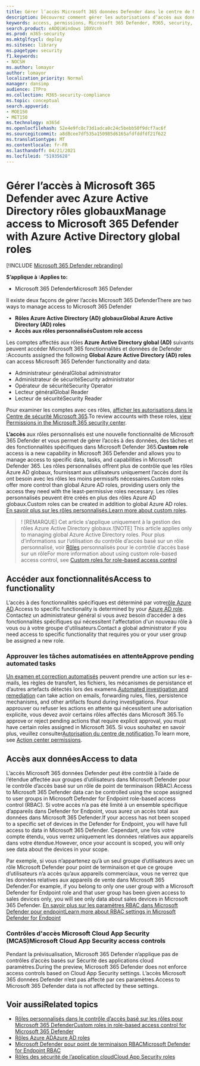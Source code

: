 ```yaml
---
title: Gérer l’accès Microsoft 365 données Defender dans le centre de Microsoft 365 de sécurité
description: Découvrez comment gérer les autorisations d’accès aux données dans Microsoft 365 Defender
keywords: access, permissions, Microsoft 365 Defender, M365, security, MCAS, Sécurité des applications cloud, Microsoft Defender for Endpoint, scope, scoping, RBAC
search.product: eADQiWindows 10XVcnh
ms.prod: m365-security
ms.mktglfcycl: deploy
ms.sitesec: library
ms.pagetype: security
f1.keywords:
- NOCSH
ms.author: lomayor
author: lomayor
localization_priority: Normal
manager: dansimp
audience: ITPro
ms.collection: M365-security-compliance
ms.topic: conceptual
search.appverid:
- MOE150
- MET150
ms.technology: m365d
ms.openlocfilehash: 52e4e9fc8c73d1adca0c24c5bebb50f9dcf7ac6f
ms.sourcegitcommit: a8d8cee7df535a150985d6165afdfddfdf21f622
ms.translationtype: MT
ms.contentlocale: fr-FR
ms.lasthandoff: 04/21/2021
ms.locfileid: "51935628"
---
```

# <a name="manage-access-to-microsoft-365-defender-with-azure-active-directory-global-roles"></a><span data-ttu-id="b248f-104">Gérer l’accès à Microsoft 365 Defender avec Azure Active Directory rôles globaux</span><span class="sxs-lookup"><span data-stu-id="b248f-104">Manage access to Microsoft 365 Defender with Azure Active Directory global roles</span></span>

[!INCLUDE [Microsoft 365 Defender rebranding](../includes/microsoft-defender.md)]


<span data-ttu-id="b248f-105">**S’applique à :**</span><span class="sxs-lookup"><span data-stu-id="b248f-105">**Applies to:**</span></span>
- <span data-ttu-id="b248f-106">Microsoft 365 Defender</span><span class="sxs-lookup"><span data-stu-id="b248f-106">Microsoft 365 Defender</span></span>

<span data-ttu-id="b248f-107">Il existe deux façons de gérer l’accès Microsoft 365 Defender</span><span class="sxs-lookup"><span data-stu-id="b248f-107">There are two ways to manage access to Microsoft 365 Defender</span></span>
- <span data-ttu-id="b248f-108">**Rôles Azure Active Directory (AD) globaux**</span><span class="sxs-lookup"><span data-stu-id="b248f-108">**Global Azure Active Directory (AD) roles**</span></span>
- <span data-ttu-id="b248f-109">**Accès aux rôles personnalisés**</span><span class="sxs-lookup"><span data-stu-id="b248f-109">**Custom role access**</span></span>

<span data-ttu-id="b248f-110">Les comptes affectés aux rôles **Azure Active Directory global (AD)** suivants peuvent accéder Microsoft 365 fonctionnalités et données de Defender :</span><span class="sxs-lookup"><span data-stu-id="b248f-110">Accounts assigned the following **Global Azure Active Directory (AD) roles** can access Microsoft 365 Defender functionality and data:</span></span>
- <span data-ttu-id="b248f-111">Administrateur général</span><span class="sxs-lookup"><span data-stu-id="b248f-111">Global administrator</span></span>
- <span data-ttu-id="b248f-112">Administrateur de sécurité</span><span class="sxs-lookup"><span data-stu-id="b248f-112">Security administrator</span></span>
- <span data-ttu-id="b248f-113">Opérateur de sécurité</span><span class="sxs-lookup"><span data-stu-id="b248f-113">Security Operator</span></span>
- <span data-ttu-id="b248f-114">Lecteur général</span><span class="sxs-lookup"><span data-stu-id="b248f-114">Global Reader</span></span>
- <span data-ttu-id="b248f-115">Lecteur de sécurité</span><span class="sxs-lookup"><span data-stu-id="b248f-115">Security Reader</span></span>

<span data-ttu-id="b248f-116">Pour examiner les comptes avec ces rôles, [afficher les autorisations dans le Centre de sécurité Microsoft 365](https://security.microsoft.com/permissions).</span><span class="sxs-lookup"><span data-stu-id="b248f-116">To review accounts with these roles, [view Permissions in the Microsoft 365 security center](https://security.microsoft.com/permissions).</span></span>

<span data-ttu-id="b248f-117">**L’accès** aux rôles personnalisés est une nouvelle fonctionnalité de Microsoft 365 Defender et vous permet de gérer l’accès à des données, des tâches et des fonctionnalités spécifiques dans Microsoft Defender 365.</span><span class="sxs-lookup"><span data-stu-id="b248f-117">**Custom role** access is a new capability in Microsoft 365 Defender and allows you to manage access to specific data, tasks, and capabilities in Microsoft Defender 365.</span></span> <span data-ttu-id="b248f-118">Les rôles personnalisés offrent plus de contrôle que les rôles Azure AD globaux, fournissant aux utilisateurs uniquement l’accès dont ils ont besoin avec les rôles les moins permissifs nécessaires.</span><span class="sxs-lookup"><span data-stu-id="b248f-118">Custom roles offer more control than global Azure AD roles, providing users only the access they need with the least-permissive roles necessary.</span></span>  <span data-ttu-id="b248f-119">Les rôles personnalisés peuvent être créés en plus des rôles Azure AD globaux.</span><span class="sxs-lookup"><span data-stu-id="b248f-119">Custom roles can be created in addition to global Azure AD roles.</span></span> <span data-ttu-id="b248f-120">[En savoir plus sur les rôles personnalisés.](custom-roles.md)</span><span class="sxs-lookup"><span data-stu-id="b248f-120">[Learn more about custom roles](custom-roles.md).</span></span>

> <span data-ttu-id="b248f-121">! [REMARQUE] Cet article s’applique uniquement à la gestion des rôles Azure Active Directory globaux.</span><span class="sxs-lookup"><span data-stu-id="b248f-121">![NOTE] This article applies only to managing global Azure Active Directory roles.</span></span> <span data-ttu-id="b248f-122">Pour plus d’informations sur l’utilisation du contrôle d’accès basé sur un rôle personnalisé, voir [Rôles](custom-roles.md) personnalisés pour le contrôle d’accès basé sur un rôle</span><span class="sxs-lookup"><span data-stu-id="b248f-122">For more information about using custom role-based access control, see [Custom roles for role-based access control](custom-roles.md)</span></span>

## <a name="access-to-functionality"></a><span data-ttu-id="b248f-123">Accéder aux fonctionnalités</span><span class="sxs-lookup"><span data-stu-id="b248f-123">Access to functionality</span></span>
<span data-ttu-id="b248f-124">L’accès à des fonctionnalités spécifiques est déterminé par votre[rôle Azure AD](/azure/active-directory/users-groups-roles/directory-assign-admin-roles).</span><span class="sxs-lookup"><span data-stu-id="b248f-124">Access to specific functionality is determined by your [Azure AD role](/azure/active-directory/users-groups-roles/directory-assign-admin-roles).</span></span> <span data-ttu-id="b248f-125">Contactez un administrateur général si vous avez besoin d’accéder à des fonctionnalités spécifiques qui nécessitent l'affectation d'un nouveau rôle à vous ou à votre groupe d'utilisateurs.</span><span class="sxs-lookup"><span data-stu-id="b248f-125">Contact a global administrator if you need access to specific functionality that requires you or your user group be assigned a new role.</span></span>

### <a name="approve-pending-automated-tasks"></a><span data-ttu-id="b248f-126">Approuver les tâches automatisées en attente</span><span class="sxs-lookup"><span data-stu-id="b248f-126">Approve pending automated tasks</span></span>
<span data-ttu-id="b248f-127">[Un examen et correction automatisés](m365d-autoir-actions.md) peuvent prendre une action sur les e-mails, les règles de transfert, les fichiers, les mécanismes de persistance et d’autres artefacts détectés lors des examens.</span><span class="sxs-lookup"><span data-stu-id="b248f-127">[Automated investigation and remediation](m365d-autoir-actions.md) can take action on emails, forwarding rules, files, persistence mechanisms, and other artifacts found during investigations.</span></span> <span data-ttu-id="b248f-128">Pour approuver ou refuser les actions en attente qui nécessitent une autorisation explicite, vous devez avoir certains rôles affectés dans Microsoft 365.</span><span class="sxs-lookup"><span data-stu-id="b248f-128">To approve or reject pending actions that require explicit approval, you must have certain roles assigned in Microsoft 365.</span></span> <span data-ttu-id="b248f-129">Si vous souhaitez en savoir plus, veuillez consulter[Autorisation du centre de notification](m365d-action-center.md#required-permissions-for-action-center-tasks).</span><span class="sxs-lookup"><span data-stu-id="b248f-129">To learn more, see [Action center permissions](m365d-action-center.md#required-permissions-for-action-center-tasks).</span></span>

## <a name="access-to-data"></a><span data-ttu-id="b248f-130">Accès aux données</span><span class="sxs-lookup"><span data-stu-id="b248f-130">Access to data</span></span>
<span data-ttu-id="b248f-131">L’accès Microsoft 365 données Defender peut être contrôlé à l’aide de l’étendue affectée aux groupes d’utilisateurs dans Microsoft Defender pour le contrôle d’accès basé sur un rôle de point de terminaison (RBAC).</span><span class="sxs-lookup"><span data-stu-id="b248f-131">Access to Microsoft 365 Defender data can be controlled using the scope assigned to user groups in Microsoft Defender for Endpoint role-based access control (RBAC).</span></span> <span data-ttu-id="b248f-132">Si votre accès n’a pas été limité à un ensemble spécifique d’appareils dans Defender for Endpoint, vous aurez un accès total aux données dans Microsoft 365 Defender.</span><span class="sxs-lookup"><span data-stu-id="b248f-132">If your access has not been scoped to a specific set of devices in the Defender for Endpoint, you will have full access to data in Microsoft 365 Defender.</span></span> <span data-ttu-id="b248f-133">Cependant, une fois votre compte étendu, vous verrez uniquement les données relatives aux appareils dans votre étendue.</span><span class="sxs-lookup"><span data-stu-id="b248f-133">However, once your account is scoped, you will only see data about the devices in your scope.</span></span>

<span data-ttu-id="b248f-134">Par exemple, si vous n’appartenez qu’à un seul groupe d’utilisateurs avec un rôle Microsoft Defender pour point de terminaison et que ce groupe d’utilisateurs n’a accès qu’aux appareils commerciaux, vous ne verrez que les données relatives aux appareils de vente dans Microsoft 365 Defender.</span><span class="sxs-lookup"><span data-stu-id="b248f-134">For example, if you belong to only one user group with a Microsoft Defender for Endpoint role and that user group has been given access to sales devices only, you will see only data about sales devices in Microsoft 365 Defender.</span></span> [<span data-ttu-id="b248f-135">En savoir plus sur les paramètres RBAC dans Microsoft Defender pour endpoint</span><span class="sxs-lookup"><span data-stu-id="b248f-135">Learn more about RBAC settings in Microsoft Defender for Endpoint</span></span>](/windows/security/threat-protection/microsoft-defender-atp/rbac)

### <a name="microsoft-cloud-app-security-access-controls"></a><span data-ttu-id="b248f-136">Contrôles d'accès Microsoft Cloud App Security (MCAS)</span><span class="sxs-lookup"><span data-stu-id="b248f-136">Microsoft Cloud App Security access controls</span></span>
<span data-ttu-id="b248f-137">Pendant la prévisualisation, Microsoft 365 Defender n’applique pas de contrôles d’accès basés sur Sécurité des applications cloud paramètres.</span><span class="sxs-lookup"><span data-stu-id="b248f-137">During the preview, Microsoft 365 Defender does not enforce access controls based on  Cloud App Security settings.</span></span> <span data-ttu-id="b248f-138">L’accès Microsoft 365 données Defender n’est pas affecté par ces paramètres.</span><span class="sxs-lookup"><span data-stu-id="b248f-138">Access to Microsoft 365 Defender data is not affected by these settings.</span></span>

## <a name="related-topics"></a><span data-ttu-id="b248f-139">Voir aussi</span><span class="sxs-lookup"><span data-stu-id="b248f-139">Related topics</span></span>
- [<span data-ttu-id="b248f-140">Rôles personnalisés dans le contrôle d’accès basé sur les rôles pour Microsoft 365 Defender</span><span class="sxs-lookup"><span data-stu-id="b248f-140">Custom roles in role-based access control for Microsoft 365 Defender</span></span>](custom-roles.md)
- [<span data-ttu-id="b248f-141">Rôles Azure AD</span><span class="sxs-lookup"><span data-stu-id="b248f-141">Azure AD roles</span></span>](/azure/active-directory/users-groups-roles/directory-assign-admin-roles)
- [<span data-ttu-id="b248f-142">Microsoft Defender pour point de terminaison RBAC</span><span class="sxs-lookup"><span data-stu-id="b248f-142">Microsoft Defender for Endpoint RBAC</span></span>](/windows/security/threat-protection/microsoft-defender-atp/rbac)
- [<span data-ttu-id="b248f-143">Rôles des sécurité de l’application cloud</span><span class="sxs-lookup"><span data-stu-id="b248f-143">Cloud App Security roles</span></span>](/cloud-app-security/manage-admins)